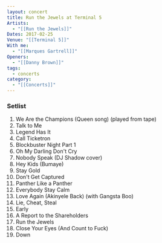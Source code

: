 ```yaml
---
layout: concert
title: Run the Jewels at Terminal 5
Artists:
  - "[[Run the Jewels]]"
Dates: 2017-02-25
Venue: "[[Terminal 5]]"
With me:
  - "[[Marques Gartrell]]"
Openers:
  - "[[Danny Brown]]"
tags:
  - concerts
category:
  - "[[Concerts]]"
---
```


### Setlist
1. We Are the Champions (Queen song) (played from tape)
2. Talk to Me
3. Legend Has It
4. Call Ticketron
5. Blockbuster Night Part 1
6. Oh My Darling Don't Cry
7. Nobody Speak (DJ Shadow cover)
8. Hey Kids (Bumaye)
9. Stay Gold
10. Don't Get Captured
11. Panther Like a Panther
12. Everybody Stay Calm
13. Love Again (Akinyele Back) (with Gangsta Boo)
14. Lie, Cheat, Steal
15. Early
16. A Report to the Shareholders
17. Run the Jewels
18. Close Your Eyes (And Count to Fuck)
19. Down
